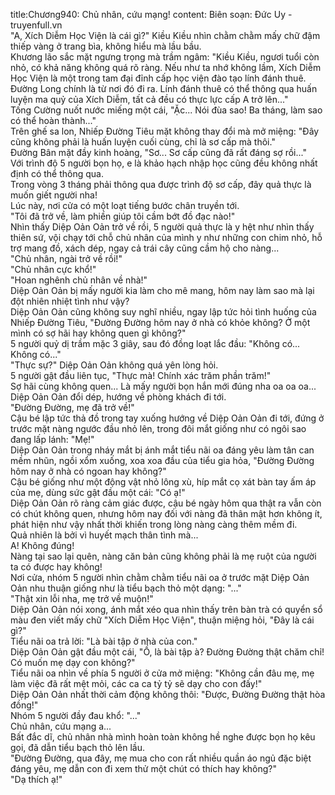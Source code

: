 title:Chương940: Chủ nhân, cứu mạng!
content:
Biên soạn: Đức Uy - truyenfull.vn<br>"A, Xích Diễm Học Viện là cái gì?" Kiều Kiều nhìn chằm chằm mấy chữ đậm thiếp vàng ở trang bìa, không hiểu mà lầu bầu.<br>Khương lão sắc mặt ngưng trọng mà trầm ngâm: "Kiều Kiều, ngươi tuổi còn nhỏ, có khả năng không quá rõ ràng. Nếu như ta nhớ không lầm, Xích Diễm Học Viện là một trong tam đại đỉnh cấp học viện đào tạo lính đánh thuê. Đường Long chính là từ nơi đó đi ra. Lính đánh thuê có thể thông qua huấn luyện ma quỷ của Xích Diễm, tất cả đều có thực lực cấp A trở lên..."<br>Tống Cường nuốt nước miếng một cái, "Ặc... Nói đùa sao! Ba tháng, làm sao có thể hoàn thành..."<br>Trên ghế sa lon, Nhiếp Đường Tiêu mặt không thay đổi mà mở miệng: "Đây cũng không phải là huấn luyện cuối cùng, chỉ là sơ cấp mà thôi."<br>Đường Bân mặt đầy kinh hoàng, "Sơ... Sơ cấp cũng đã rất đáng sợ rồi..."<br>Với trình độ 5 người bọn họ, e là khảo hạch nhập học cũng đều không nhất định có thể thông qua.<br>Trong vòng 3 tháng phải thông qua được trình độ sơ cấp, đây quả thực là muốn giết người nha!<br>Lúc này, nơi cửa có một loạt tiếng bước chân truyền tới.<br>"Tôi đã trở về, làm phiền giúp tôi cầm bớt đồ đạc nào!"<br>Nhìn thấy Diệp Oản Oản trở về rồi, 5 người quả thực là y hệt như nhìn thấy thiên sứ, vội chạy tới chỗ chủ nhân của mình y như những con chim nhỏ, hỗ trợ mang đồ, xách dép, ngay cả trái cây cũng cầm hộ cho nàng...<br>"Chủ nhân, ngài trở về rồi!"<br>"Chủ nhân cực khổ!"<br>"Hoan nghênh chủ nhân về nhà!"<br>Diệp Oản Oản bị mấy người kia làm cho mê mang, hôm nay làm sao mà lại đột nhiên nhiệt tình như vậy?<br>Diệp Oản Oản cũng không suy nghĩ nhiều, ngay lập tức hỏi tình huống của Nhiếp Đường Tiêu, "Đường Đường hôm nay ở nhà có khỏe không? Ở một mình có sợ hãi hay không quen gì không?"<br>5 người quỷ dị trầm mặc 3 giây, sau đó đồng loạt lắc đầu: "Không có... Không có..."<br>"Thực sự?" Diệp Oản Oản không quá yên lòng hỏi.<br>5 người gật đầu liên tục, "Thực mà! Chính xác trăm phần trăm!"<br>Sợ hãi cùng không quen... Là mấy người bọn hắn mới đúng nha oa oa oa...<br>Diệp Oản Oản đổi dép, hướng về phòng khách đi tới.<br>"Đường Đường, mẹ đã trở về!"<br>Cậu bé lập tức thả đồ trong tay xuống hướng về Diệp Oản Oản đi tới, đứng ở trước mặt nàng ngước đầu nhỏ lên, trong đôi mắt giống như có ngôi sao đang lấp lánh: "Mẹ!"<br>Diệp Oản Oản trong nháy mắt bị ánh mắt tiểu nãi oa đáng yêu làm tân can mềm nhũn, ngồi xổm xuống, xoa xoa đầu của tiểu gia hỏa, "Đường Đường hôm nay ở nhà có ngoan hay không?"<br>Cậu bé giống như một động vật nhỏ lông xù, híp mắt cọ xát bàn tay ấm áp của mẹ, dùng sức gật đầu một cái: "Có ạ!"<br>Diệp Oản Oản rõ ràng cảm giác được, cậu bé ngày hôm qua thật ra vẫn còn có chút không quen, nhưng hôm nay đối với nàng đã thân mật hơn không ít, phát hiện như vậy nhất thời khiến trong lòng nàng càng thêm mềm đi.<br>Quả nhiên là bởi vì huyết mạch thân tình mà...<br>A! Không đúng!<br>Nàng tại sao lại quên, nàng căn bản cũng không phải là mẹ ruột của người ta có được hay không!<br>Nơi cửa, nhóm 5 người nhìn chằm chằm tiểu nãi oa ở trước mặt Diệp Oản Oản nhu thuận giống như là tiểu bạch thỏ một dạng: "..."<br>"Thật xin lỗi nha, mẹ trở về muộn!"<br>Diệp Oản Oản nói xong, ánh mắt xéo qua nhìn thấy trên bàn trà có quyển sổ màu đen viết mấy chữ "Xích Diễm Học Viện", thuận miệng hỏi, "Đây là cái gì?"<br>Tiểu nãi oa trả lời: "Là bài tập ở nhà của con."<br>Diệp Oản Oản gật đầu một cái, "Ồ, là bài tập à? Đường Đường thật chăm chỉ! Có muốn mẹ dạy con không?"<br>Tiểu nãi oa nhìn về phía 5 người ở cửa mở miệng: "Không cần đâu mẹ, mẹ làm việc đã rất mệt mỏi, các ca ca tỷ tỷ sẽ dạy cho con đấy!"<br>Diệp Oản Oản nhất thời cảm động không thôi: "Được, Đường Đường thật hòa đồng!"<br>Nhóm 5 người đầy đau khổ: "..."<br>Chủ nhân, cứu mạng a...<br>Bất đắc dĩ, chủ nhân nhà mình hoàn toàn không hề nghe được bọn họ kêu gọi, đã dẫn tiểu bạch thỏ lên lầu.<br>"Đường Đường, qua đây, mẹ mua cho con rất nhiều quần áo ngủ đặc biệt đáng yêu, mẹ dẫn con đi xem thử một chút có thích hay không?"<br>"Dạ thích ạ!"